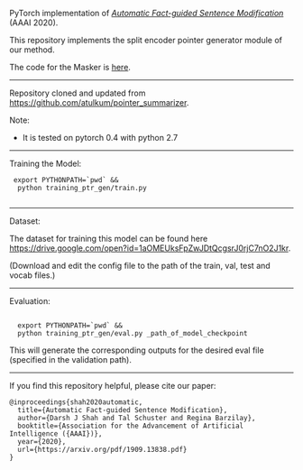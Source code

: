 PyTorch implementation of *[Automatic Fact-guided Sentence Modification](https://arxiv.org/pdf/1909.13838.pdf)* (AAAI 2020).

This repository implements the split encoder pointer generator module of our method.


The code for the Masker is [here](https://github.com/TalSchuster/TokenMasker).


______________________________________________________________________________________________________________________________

Repository cloned and updated from https://github.com/atulkum/pointer_summarizer.



Note:
* It is tested on pytorch 0.4 with python 2.7

______________________________________________________________________________________________________________________________

Training the Model:

<p><code> export PYTHONPATH=`pwd` &&
  python training_ptr_gen/train.py
  </code></p>

______________________________________________________________________________________________________________________________


Dataset:

The dataset for training this model can be found here https://drive.google.com/open?id=1aOMEUksFpZwJDtQcgsrJ0rjC7nO2J1kr.

(Download and edit the config file to the path of the train, val, test and vocab files.)


______________________________________________________________________________________________________________________________

Evaluation:

<p><code>
  export PYTHONPATH=`pwd` &&
  python training_ptr_gen/eval.py _path_of_model_checkpoint
</code></p>

This will generate the corresponding outputs for the desired eval file (specified in the validation path).

______________________________________________________________________________________________________________________________

If you find this repository helpful, please cite our paper:
```
@inproceedings{shah2020automatic,
  title={Automatic Fact-guided Sentence Modification},
  author={Darsh J Shah and Tal Schuster and Regina Barzilay},
  booktitle={Association for the Advancement of Artificial Intelligence ({AAAI})},
  year={2020},
  url={https://arxiv.org/pdf/1909.13838.pdf}
}
```
